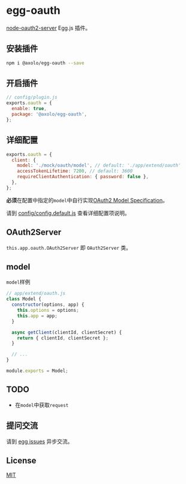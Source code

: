 # egg-oauth

[node-oauth2-server](https://github.com/oauthjs/node-oauth2-server) Egg.js 插件。

## 安装插件

```bash
npm i @axolo/egg-oauth --save
```

## 开启插件

```js
// config/plugin.js
exports.oauth = {
  enable: true,
  package: '@axolo/egg-oauth',
};
```

## 详细配置

```js
exports.oauth = {
  client: {
    model: './mock/oauth/model', // default: './app/extend/oauth'
    accessTokenLifetime: 7200, // default: 3600
    requireClientAuthentication: { password: false },
  },
};
```

**必须**在配置中指定的`model`中自行实现[OAuth2 Model Specification][Model]。

请到 [config/config.default.js](config/config.default.js) 查看详细配置项说明。

## OAuth2Server

`this.app.oauth.OAuth2Server` 即 `OAuth2Server` 类。

## model

`model`样例

```js
// app/extend/oauth.js
class Model {
  constructor(options, app) {
    this.options = options;
    this.app = app;
  }

  async getClient(clientId, clientSecret) {
    return { clientId, clientSecret };
  }

  // ...
}

module.exports = Model;
```

## TODO

- 在`model`中获取`request`

## 提问交流

请到 [egg issues](https://github.com/axolo/egg-oauth/issues) 异步交流。

## License

[MIT](LICENSE)

[Model]: https://oauth2-server.readthedocs.io/en/latest/model/overview.html
